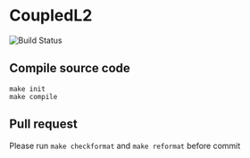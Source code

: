 # CoupledL2

![Build Status](https://github.com/RISCVERS/HuanCun/actions/workflows/main.yml/badge.svg)

## Compile source code

```
make init
make compile
```

## Pull request

Please run `make checkformat` and `make reformat` before commit
